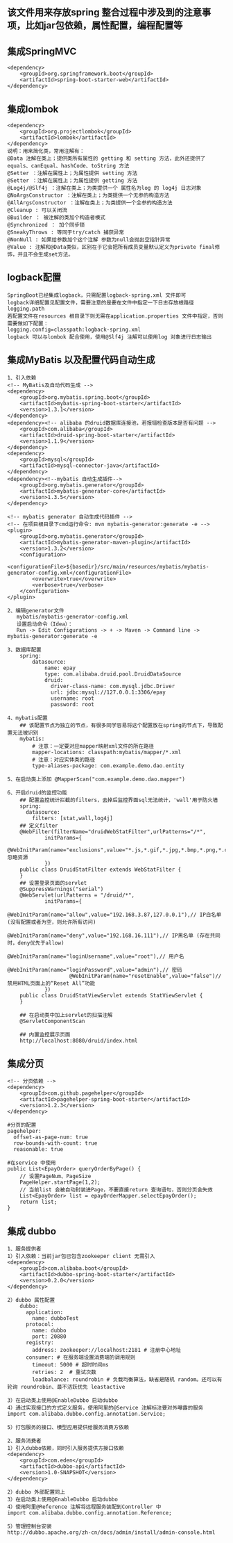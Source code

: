 ## 该文件用来存放spring 整合过程中涉及到的注意事项，比如jar包依赖，属性配置，编程配置等

## 集成SpringMVC
    <dependency>
        <groupId>org.springframework.boot</groupId>
        <artifactId>spring-boot-starter-web</artifactId>
    </dependency>


## 集成lombok
    <dependency>
        <groupId>org.projectlombok</groupId>
        <artifactId>lombok</artifactId>
    </dependency>
    说明：用来简化类，常用注解有：
    @Data 注解在类上；提供类所有属性的 getting 和 setting 方法，此外还提供了equals、canEqual、hashCode、toString 方法
    @Setter ：注解在属性上；为属性提供 setting 方法
    @Setter ：注解在属性上；为属性提供 getting 方法
    @Log4j/@Slf4j ：注解在类上；为类提供一个 属性名为log 的 log4j 日志对象
    @NoArgsConstructor ：注解在类上；为类提供一个无参的构造方法
    @AllArgsConstructor ：注解在类上；为类提供一个全参的构造方法
    @Cleanup : 可以关闭流
    @Builder ： 被注解的类加个构造者模式
    @Synchronized ： 加个同步锁
    @SneakyThrows : 等同于try/catch 捕获异常
    @NonNull : 如果给参数加个这个注解 参数为null会抛出空指针异常
    @Value : 注解和@Data类似，区别在于它会把所有成员变量默认定义为private final修饰，并且不会生成set方法。


## logback配置
    SpringBoot已经集成logback，只需配置logback-spring.xml 文件即可
    logback详细配置见配置文件，需要注意的是要在文件中指定一下日志存放根路径logging.path
    若配置文件在resources 根目录下则无需在application.properties 文件中指定，否则需要做如下配置：
    logging.config=classpath:logback-spring.xml
    logback 可以与lombok 配合使用，使用@Slf4j 注解可以使用log 对象进行日志输出


## 集成MyBatis 以及配置代码自动生成
    1、引入依赖
    <!-- MyBatis及自动代码生成 -->
    <dependency>
        <groupId>org.mybatis.spring.boot</groupId>
        <artifactId>mybatis-spring-boot-starter</artifactId>
        <version>1.3.1</version>
    </dependency>
    <dependency><!-- alibaba 的druid数据库连接池，若报错检查版本是否有问题 -->
        <groupId>com.alibaba</groupId>
        <artifactId>druid-spring-boot-starter</artifactId>
        <version>1.1.9</version>
    </dependency>
    <dependency>
        <groupId>mysql</groupId>
        <artifactId>mysql-connector-java</artifactId>
    </dependency>
    <dependency><!--mybatis 自动生成插件-->
        <groupId>org.mybatis.generator</groupId>
        <artifactId>mybatis-generator-core</artifactId>
        <version>1.3.5</version>
    </dependency>

    <!-- mybatis generator 自动生成代码插件 -->
    <!-- 在项目根目录下cmd运行命令: mvn mybatis-generator:generate -e -->
    <plugin>
        <groupId>org.mybatis.generator</groupId>
        <artifactId>mybatis-generator-maven-plugin</artifactId>
        <version>1.3.2</version>
        <configuration>
            <configurationFile>${basedir}/src/main/resources/mybatis/mybatis-generator-config.xml</configurationFile>
            <overwrite>true</overwrite>
            <verbose>true</verbose>
        </configuration>
    </plugin>

    2、编辑generator文件
       mybatis/mybatis-generator-config.xml
       设置启动命令（Idea）：
       Run -> Edit Configurations -> + -> Maven -> Command line -> mybatis-generator:generate -e

    3、数据库配置
        spring:
            datasource:
                name: epay
                type: com.alibaba.druid.pool.DruidDataSource
                druid:
                  driver-class-name: com.mysql.jdbc.Driver
                  url: jdbc:mysql://127.0.0.1:3306/epay
                  username: root
                  password: root

    4、mybatis配置
        ## 该配置节点为独立的节点，有很多同学容易将这个配置放在spring的节点下，导致配置无法被识别
        mybatis:
            # 注意：一定要对应mapper映射xml文件的所在路径
            mapper-locations: classpath:mybatis/mapper/*.xml
            # 注意：对应实体类的路径
            type-aliases-package: com.example.demo.dao.entity

    5、在启动类上添加 @MapperScan("com.example.demo.dao.mapper")
    
    6、开启druid的监控功能
        ## 配置监控统计拦截的filters，去掉后监控界面sql无法统计，'wall'用于防火墙
        spring:
          datasource:
            filters: [stat,wall,log4j]
        ## 定义filter
        @WebFilter(filterName="druidWebStatFilter",urlPatterns="/*",
                initParams={
                        @WebInitParam(name="exclusions",value="*.js,*.gif,*.jpg,*.bmp,*.png,*.css,*.ico,/druid/*")// 忽略资源
                })
        public class DruidStatFilter extends WebStatFilter {
        }
        ## 设置登录页面的servlet
        @SuppressWarnings("serial")
        @WebServlet(urlPatterns = "/druid/*",
                initParams={
                        @WebInitParam(name="allow",value="192.168.3.87,127.0.0.1"),// IP白名单 (没有配置或者为空，则允许所有访问)
                        @WebInitParam(name="deny",value="192.168.16.111"),// IP黑名单 (存在共同时，deny优先于allow)
                        @WebInitParam(name="loginUsername",value="root"),// 用户名
                        @WebInitParam(name="loginPassword",value="admin"),// 密码
                        @WebInitParam(name="resetEnable",value="false")// 禁用HTML页面上的“Reset All”功能
                })
        public class DruidStatViewServlet extends StatViewServlet {
        }
        
        ## 在启动类中加上servlet的扫描注解
        @ServletComponentScan
        
        ## 内置监控展示页面
        http://localhost:8080/druid/index.html
        
    
## 集成分页
    <!-- 分页依赖 -->
    <dependency>
        <groupId>com.github.pagehelper</groupId>
        <artifactId>pagehelper-spring-boot-starter</artifactId>
        <version>1.2.3</version>
    </dependency>
    
    #分页的配置
    pagehelper:
      offset-as-page-num: true
      row-bounds-with-count: true
      reasonable: true
      
    #在service 中使用
    public List<EpayOrder> queryOrderByPage() {
        // 设置PageNum、PageSize
        PageHelper.startPage(1,2);
        // 当前list 会被自动封装进Page，不要直接return 查询语句，否则分页会失效
        List<EpayOrder> list = epayOrderMapper.selectEpayOrder();
        return list;
    }
    
## 集成 dubbo
    1、服务提供者
    1）引入依赖：当前jar包已包含zookeeper client 无需引入
    <dependency>
    	<groupId>com.alibaba.boot</groupId>
    	<artifactId>dubbo-spring-boot-starter</artifactId>
    	<version>0.2.0</version>
    </dependency>
    
    2）dubbo 属性配置
        dubbo:
          application:
            name: dubboTest
          protocol:
            name: dubbo
            port: 20880
          registry:
            address: zookeeper://localhost:2181 # 注册中心地址
          consumer: # 在服务端设置消费端的调用规则
            timeout: 5000 # 超时时间ms
            retries: 2  # 重试次数
            loadbalance: roundrobin # 负载均衡算法，缺省是随机 random。还可以有轮询 roundrobin、最不活跃优先 leastactive
    
    3）在启动类上使用@EnableDubbo 启动dubbo
    4）通过实现接口的方式定义服务，使用阿里的@Service 注解标注要对外曝露的服务
    import com.alibaba.dubbo.config.annotation.Service;
    
    5）打包服务的接口、模型应用提供给服务消费方依赖
    
    2、服务消费者
    1）引入dubbo依赖，同时引入服务提供方接口依赖
    <dependency>
    	<groupId>com.eden</groupId>
    	<artifactId>dubbo-api</artifactId>
    	<version>1.0-SNAPSHOT</version>
    </dependency>
    
    2）dubbo 外部配置同上
    3）在启动类上使用@EnableDubbo 启动dubbo
    4）使用阿里@Reference 注解将远程服务装配到Controller 中
    import com.alibaba.dubbo.config.annotation.Reference;
    
    5）管理控制台安装
    http://dubbo.apache.org/zh-cn/docs/admin/install/admin-console.html
